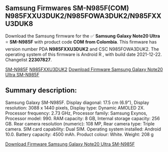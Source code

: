 <h2>Samsung Firmwares SM-N985F(COM) N985FXXU3DUK2/N985FOWA3DUK2/N985FXXU3DUK8</h2>
Download the Samsung firmware for the ✅ <strong>Samsung Galaxy Note20 Ultra </strong> ⭐ <strong>SM-N985F</strong> with product code <strong>COM</strong> <strong> from Colombia</strong>. This firmware has version number PDA <strong>N985FXXU3DUK2</strong> and CSC N985FOWA3DUK2. The operating system of this firmware is Android R , with build date 2021-12-22. Changelist <strong>22307827</strong>.

[SM-N985F](https://samfirm.shop/samsung/model/SM-N985F)
[N985FXXU3DUK2](https://samfirm.shop/samsung/pda/N985FXXU3DUK2)
[Download Firmware Samsung Galaxy Note20 Ultra SM-N985F](https://samfirm.shop/samsung/firmware/484547)
<h2>Summary description:</h2>
<p>Samsung Galaxy SM-N985F. Display diagonal: 17.5 cm (6.9"), Display resolution: 3088 x 1440 pixels, Display type: Dynamic AMOLED 2X. Processor frequency: 2.73 GHz, Processor family: Samsung Exynos, Processor model: 990. RAM capacity: 8 GB, Internal storage capacity: 256 GB. Rear camera resolution (numeric): 108 MP, Rear camera type: Triple camera. SIM card capability: Dual SIM. Operating system installed: Android 10.0. Battery capacity: 4500 mAh. Product colour: White. Weight: 208 g</p>


[Download Firmware Samsung Galaxy Note20 Ultra SM-N985F](https://samfirm.shop/samsung/firmware/484547)
